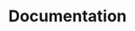 ---
title: Documentation
image: assets/img/ic-documentation.svg
heading: Documentation
links:
  - subject:
    links:
      - title: Tutorials
        url: /documentation#tutorials
      - title: General information
        url: /documentation#general-information
      - title: Configuration files
        url: /documentation#configuration-files
      - title: How to benchmark tools
        url: /documentation#how-to-benchmark-tools
---